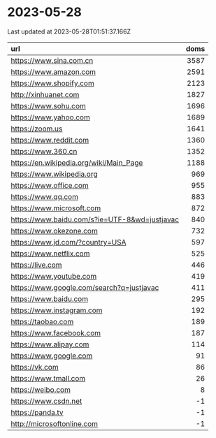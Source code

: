 # 2023-05-28

<!-- BEGIN -->
Last updated at 2023-05-28T01:51:37.166Z

url | doms
:- | -:
https://www.sina.com.cn | 3587
https://www.amazon.com | 2591
https://www.shopify.com | 2123
http://xinhuanet.com | 1827
https://www.sohu.com | 1696
https://www.yahoo.com | 1689
https://zoom.us | 1641
https://www.reddit.com | 1360
https://www.360.cn | 1352
https://en.wikipedia.org/wiki/Main_Page | 1188
https://www.wikipedia.org | 969
https://www.office.com | 955
https://www.qq.com | 883
https://www.microsoft.com | 872
https://www.baidu.com/s?ie=UTF-8&wd=justjavac | 840
https://www.okezone.com | 732
https://www.jd.com/?country=USA | 597
https://www.netflix.com | 525
https://live.com | 446
https://www.youtube.com | 419
https://www.google.com/search?q=justjavac | 411
https://www.baidu.com | 295
https://www.instagram.com | 192
https://taobao.com | 189
https://www.facebook.com | 187
https://www.alipay.com | 114
https://www.google.com | 91
https://vk.com | 86
https://www.tmall.com | 26
https://weibo.com | 8
https://www.csdn.net | -1
https://panda.tv | -1
http://microsoftonline.com | -1
<!-- END -->

